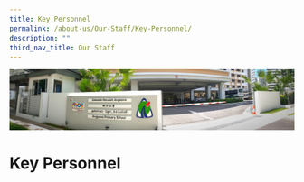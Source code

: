 ```yaml
---
title: Key Personnel
permalink: /about-us/Our-Staff/Key-Personnel/
description: ""
third_nav_title: Our Staff
---
```

![](/images/About%20Us.jpg)

Key Personnel
=============